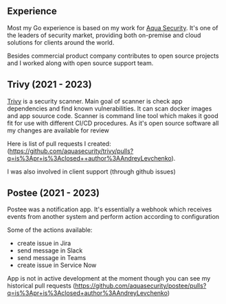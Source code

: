 ## Experience
Most my Go experience is based on my work for [Aqua Security](https://www.aquasec.com/). It's one of the leaders of security market, providing both on-premise and cloud solutions for clients around the world.

Besides commercial product company contributes to open source projects and I worked along with open source support team.

## Trivy (2021 - 2023)
[Trivy](https://github.com/aquasecurity/trivy) is a security scanner. Main goal of scanner is check app dependencies and find known vulnerabilities. It can scan docker images and app souurce code. Scanner is command line tool which makes it good fit for use with different CI/CD procedures.
As it's open source software all my changes are available for review

Here is list of pull requests I created:
(https://github.com/aquasecurity/trivy/pulls?q=is%3Apr+is%3Aclosed++author%3AAndreyLevchenko).

I was also involved in client support (through github issues)

## Postee (2021 - 2023)
Postee was a notification app. It's essentially a webhook which receives events from another system and perform action according to configuration

Some of the actions available:
- create issue in Jira
- send message in Slack
- send message in Teams
- create issue in Service Now

App is not in active development at the moment though you can see my historical pull requests
(https://github.com/aquasecurity/postee/pulls?q=is%3Apr+is%3Aclosed+author%3AAndreyLevchenko)

